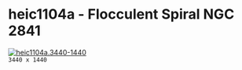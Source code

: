 # heic1104a - Flocculent Spiral NGC 2841
[![heic1104a.3440-1440](./heic1104a.3440-1440.png)](./heic1104a.3440-1440.png)  
`3440 x 1440`  